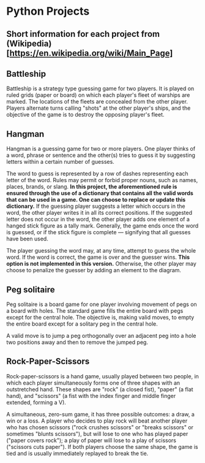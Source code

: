 # Python Projects

Short information for each project from (Wikipedia)[https://en.wikipedia.org/wiki/Main_Page]
---

## Battleship
Battleship is a strategy type guessing game for two players. It is played on ruled grids (paper or board) on which each player's fleet of warships are marked. The locations of the fleets are concealed from the other player. Players alternate turns calling "shots" at the other player's ships, and the objective of the game is to destroy the opposing player's fleet.

## Hangman
Hangman is a guessing game for two or more players. One player thinks of a word, phrase or sentence and the other(s) tries to guess it by suggesting letters within a certain number of guesses.


The word to guess is represented by a row of dashes representing each letter of the word. Rules may permit or forbid proper nouns, such as names, places, brands, or slang. **In this project, the aforementioned rule is ensured through the use of a dictionary that contains all the valid words that can be used in a game. One can choose to replace or update this dictionary.** If the guessing player suggests a letter which occurs in the word, the other player writes it in all its correct positions. If the suggested letter does not occur in the word, the other player adds one element of a hanged stick figure as a tally mark. Generally, the game ends once the word is guessed, or if the stick figure is complete — signifying that all guesses have been used.

The player guessing the word may, at any time, attempt to guess the whole word. If the word is correct, the game is over and the guesser wins. **This option is not implemented in this version.** Otherwise, the other player may choose to penalize the guesser by adding an element to the diagram.

## Peg solitaire
Peg solitaire is a board game for one player involving movement of pegs on a board with holes.
The standard game fills the entire board with pegs except for the central hole. The objective is, making valid moves, to empty the entire board except for a solitary peg in the central hole.

A valid move is to jump a peg orthogonally over an adjacent peg into a hole two positions away and then to remove the jumped peg.

## Rock-Paper-Scissors
Rock-paper-scissors is a hand game, usually played between two people, in which each player simultaneously forms one of three shapes with an outstretched hand. These shapes are "rock" (a closed fist), "paper" (a flat hand), and "scissors" (a fist with the index finger and middle finger extended, forming a V).

A simultaneous, zero-sum game, it has three possible outcomes: a draw, a win or a loss. A player who decides to play rock will beat another player who has chosen scissors ("rock crushes scissors" or "breaks scissors" or sometimes "blunts scissors"), but will lose to one who has played paper ("paper covers rock"); a play of paper will lose to a play of scissors ("scissors cuts paper"). If both players choose the same shape, the game is tied and is usually immediately replayed to break the tie.